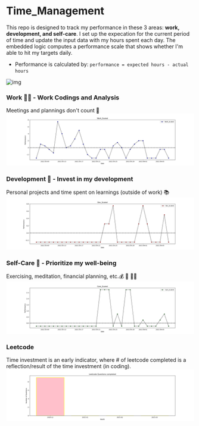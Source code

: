 # Time_Management
This repo is designed to track my performance in these 3 areas: **work, development, and self-care**. I set up the expecation for the current period of time and update the input data with my hours spent each day. The embedded logic computes a performance scale that shows whether I'm able to hit my targets daily. 
- Performance is calculated by: `performance = expected hours - actual hours`

![img](https://getlighthouse.com/blog/wp-content/uploads/2016/03/dilbert_career_path.png)

### Work 🧑‍🔬 - Work Codings and Analysis
Meetings and plannings don't count 👀
![work](https://github.com/krystinli/Time_Management/blob/main/img/work_plot.png)

### Development 🌳 - Invest in my development
Personal projects and time spent on learnings (outside of work) 📚
![coding](https://github.com/krystinli/Time_Management/blob/main/img/dev_plot.png)

### Self-Care 💟 - Prioritize my well-being
Exercising, meditation, financial planning, etc.💰 🏡 🏃‍♀️
![planning](https://github.com/krystinli/Time_Management/blob/main/img/care_plot.png)

### Leetcode
Time investment is an early indicator, where # of leetcode completed is a reflection/result of the time investment (in coding).
![leetcode](https://github.com/krystinli/Time_Management/blob/main/img/leetcode.png)
